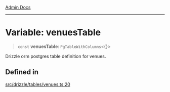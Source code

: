 [Admin Docs](/)

***

# Variable: venuesTable

> `const` **venuesTable**: `PgTableWithColumns`\<\{\}\>

Drizzle orm postgres table definition for venues.

## Defined in

[src/drizzle/tables/venues.ts:20](https://github.com/NishantSinghhhhh/talawa-api/blob/ff0f1d6ae21d3428519b64e42fe3bfdff573cb6e/src/drizzle/tables/venues.ts#L20)
